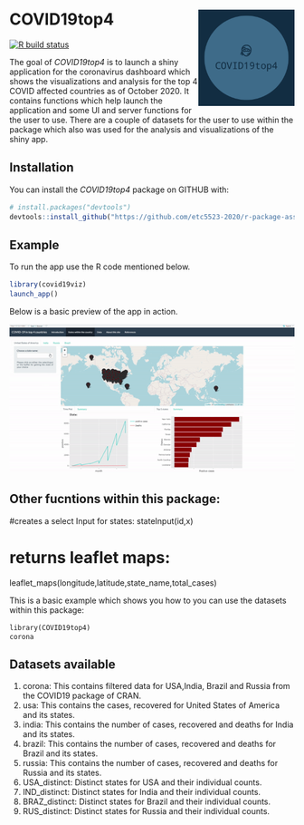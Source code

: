 
# COVID19top4                 <img src="man/images/logo.png" width="170" height="170" align ="right">
<!-- badges: start -->
[![R build status](https://github.com/etc5523-2020/r-package-assessment-Varsha-Ujjinni-VijayKumar/workflows/R-CMD-check/badge.svg)](https://github.com/etc5523-2020/r-package-assessment-Varsha-Ujjinni-VijayKumar/actions)
<!-- badges: end -->

The goal of _COVID19top4_ is to launch a shiny application for the coronavirus dashboard which shows the visualizations and analysis for the top 4 COVID affected countries as of October 2020. It contains functions which help launch the application and some UI and server functions for the user to use. There are a couple of datasets for the user to use within the package which also was used for the analysis and visualizations of the shiny app.

## Installation

You can install the  _COVID19top4_ package on GITHUB with:

``` r
# install.packages("devtools")
devtools::install_github("https://github.com/etc5523-2020/r-package-assessment-Varsha-Ujjinni-VijayKumar")
```

## Example

To run the app use the R code mentioned below.

``` r
library(covid19viz)
launch_app()
```
Below is a basic preview of the app in action.

![](man/images/apppre.gif)

## Other fucntions within this package:

#creates a select Input for states:
stateInput(id,x)

# returns leaflet maps:
leaflet_maps(longitude,latitude,state_name,total_cases)

This is a basic example which shows you how to you can use the datasets within this package:

```{r}
library(COVID19top4)
corona
```
## Datasets available

1. corona: This contains filtered data for USA,India, Brazil and Russia from the COVID19 package of CRAN.
1. usa: This contains the cases, recovered for United States of America and its states.
1. india: This contains the number of cases, recovered and deaths for India and its states.
1. brazil: This contains the number of cases, recovered and deaths for Brazil and its states.
1. russia: This contains the number of cases, recovered and deaths for Russia and its states.
1. USA_distinct: Distinct states for USA and their individual counts.
1. IND_distinct: Distinct states for India and their individual counts.
1. BRAZ_distinct: Distinct states for Brazil and their individual counts.
1. RUS_distinct: Distinct states for Russia and their individual counts.

